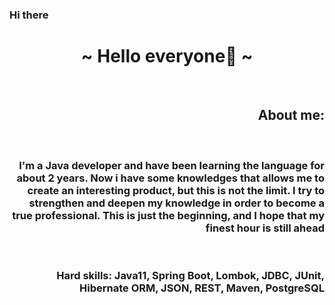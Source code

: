 ### Hi there 
<body>
  <center>
<big><b></big><h1 align="center">~ Hello everyone👋 ~</h1></b></big>
    <br>
    <h2 align="right"> About me: </h2>
    <br>
    <h3 align="right"> I'm a Java developer and have been learning the language for about 2 years. Now i have some knowledges that allows me to create an interesting product, but this is not the limit. 
    I try to strengthen and deepen my knowledge in order to become a true professional. This is just the beginning, and I hope that my finest hour is still ahead</h3>
    <br>
    <h3 align="right"> Hard skills: Java11, Spring Boot, Lombok, JDBC, JUnit, Hibernate ORM, JSON, REST, Maven, PostgreSQL</h3>
    
  </center>
</body>
<!--
**AssortedCaret/AssortedCaret** is a ✨ _special_ ✨ repository because its `README.md` (this file) appears on your GitHub profile.

Here are some ideas to get you started:

- 🔭 I’m currently working on ...
- 🌱 I’m currently learning ...
- 👯 I’m looking to collaborate on ...
- 🤔 I’m looking for help with ...
- 💬 Ask me about ...
- 📫 How to reach me: ...
- 😄 Pronouns: ...
- ⚡ Fun fact: ...
-->
